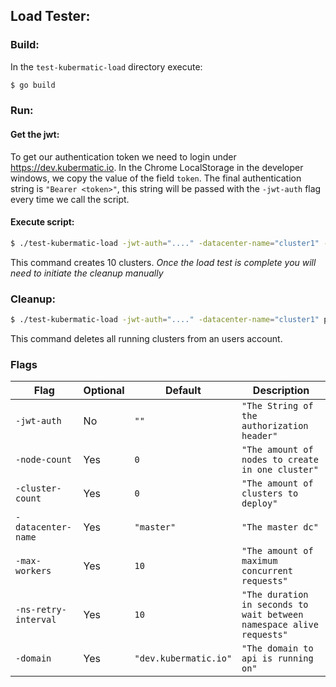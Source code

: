 ## Load Tester:

### Build:
In the `test-kubermatic-load` directory execute:
```bash
$ go build
```

### Run:
#### Get the jwt:
To get our authentication token we need to login under https://dev.kubermatic.io.
In the Chrome LocalStorage in the developer windows, we copy the value of the field `token`.
The final authentication string is `"Bearer <token>"`, this string will be passed with the `-jwt-auth` flag every time we call the script.
#### Execute script:
```bash
$ ./test-kubermatic-load -jwt-auth="...." -datacenter-name="cluster1" -cluster-count=10 up
```
This command creates 10 clusters.
*Once the load test is complete you will need to initiate the cleanup manually*

### Cleanup:
```bash
$ ./test-kubermatic-load -jwt-auth="...." -datacenter-name="cluster1" purge
```
This command deletes all running clusters from an users account.

### Flags
Flag|Optional|Default|Description
---|---|---|---
`-jwt-auth`          | No  | `""`                 | `"The String of the authorization header"`
`-node-count`        | Yes | `0`                  | `"The amount of nodes to create in one cluster"`
`-cluster-count`     | Yes | `0`                  | `"The amount of clusters to deploy"`
`-datacenter-name`   | Yes | `"master"`           | `"The master dc"`
`-max-workers`       | Yes | `10`                 | `"The amount of maximum concurrent requests"`
`-ns-retry-interval` | Yes | `10`                 | `"The duration in seconds to wait between namespace alive requests"`
`-domain`            | Yes | `"dev.kubermatic.io"` | `"The domain to api is running on"`
